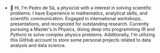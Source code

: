 

- 👋 Hi, I’m Pedro de Sá, a physicist with a interest in solving scientific problems. I have
Experience in mathematics, analytical skills, and scientific communication. Engaged in international workshops, presentations, and recognized for outstanding research. 
Currently pursuing a Master's in Physics, diving deep into programming (R and Python) to solve complex physics problems. 
Additionally, I'm utilizing this GitHub account to store some personal projects related to data analysis and data science.

<!---
PedroBritodSa/PedroBritodSa is a ✨ special ✨ repository because its `README.md` (this file) appears on your GitHub profile.
You can click the Preview link to take a look at your changes.
--->
